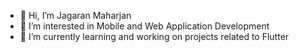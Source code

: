 - 👋 Hi, I’m Jagaran Maharjan
- 👀 I’m interested in Mobile and Web Application Development
- 🌱 I’m currently learning and working on projects related to Flutter
